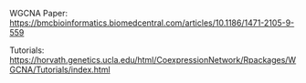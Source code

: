 WGCNA 
Paper: https://bmcbioinformatics.biomedcentral.com/articles/10.1186/1471-2105-9-559 

Tutorials: https://horvath.genetics.ucla.edu/html/CoexpressionNetwork/Rpackages/WGCNA/Tutorials/index.html
